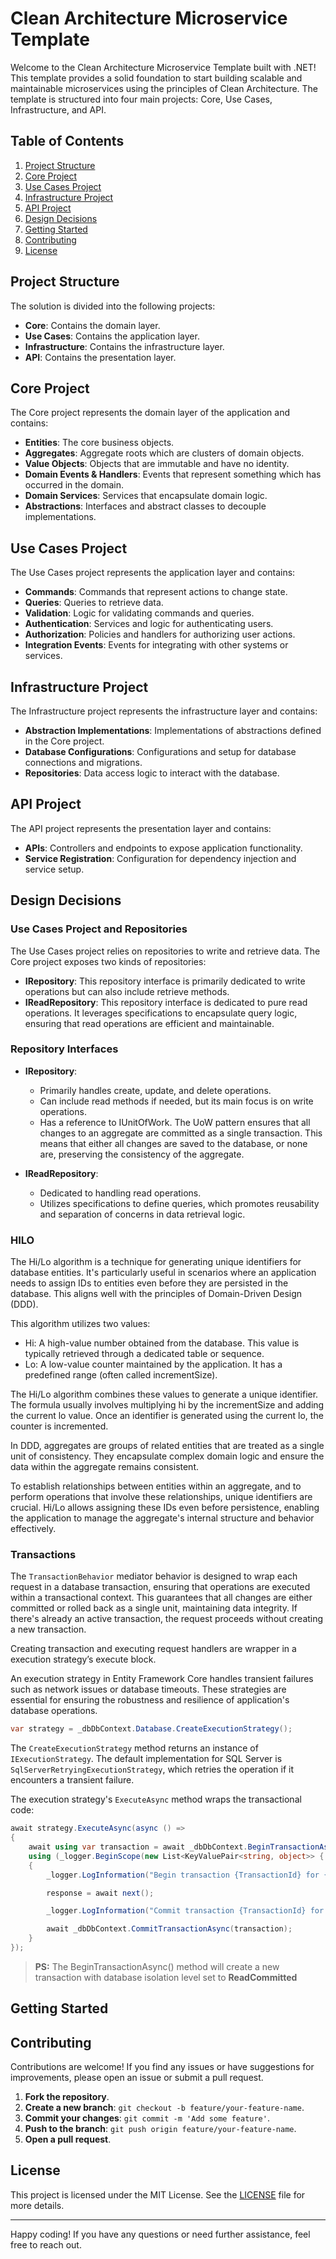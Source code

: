 # Clean Architecture Microservice Template

Welcome to the Clean Architecture Microservice Template built with .NET! This template provides a solid foundation to start building scalable and maintainable microservices using the principles of Clean Architecture. The template is structured into four main projects: Core, Use Cases, Infrastructure, and API.

## Table of Contents

1. [Project Structure](#project-structure)
2. [Core Project](#core-project)
3. [Use Cases Project](#use-cases-project)
4. [Infrastructure Project](#infrastructure-project)
5. [API Project](#api-project)
6. [Design Decisions](#design-decisions)
7. [Getting Started](#getting-started)
8. [Contributing](#contributing)
9. [License](#license)

## Project Structure

The solution is divided into the following projects:

- **Core**: Contains the domain layer.
- **Use Cases**: Contains the application layer.
- **Infrastructure**: Contains the infrastructure layer.
- **API**: Contains the presentation layer.

## Core Project

The Core project represents the domain layer of the application and contains:

- **Entities**: The core business objects.
- **Aggregates**: Aggregate roots which are clusters of domain objects.
- **Value Objects**: Objects that are immutable and have no identity.
- **Domain Events & Handlers**: Events that represent something which has occurred in the domain.
- **Domain Services**: Services that encapsulate domain logic.
- **Abstractions**: Interfaces and abstract classes to decouple implementations.

## Use Cases Project

The Use Cases project represents the application layer and contains:

- **Commands**: Commands that represent actions to change state.
- **Queries**: Queries to retrieve data.
- **Validation**: Logic for validating commands and queries.
- **Authentication**: Services and logic for authenticating users.
- **Authorization**: Policies and handlers for authorizing user actions.
- **Integration Events**: Events for integrating with other systems or services.

## Infrastructure Project

The Infrastructure project represents the infrastructure layer and contains:

- **Abstraction Implementations**: Implementations of abstractions defined in the Core project.
- **Database Configurations**: Configurations and setup for database connections and migrations.
- **Repositories**: Data access logic to interact with the database.

## API Project

The API project represents the presentation layer and contains:

- **APIs**: Controllers and endpoints to expose application functionality.
- **Service Registration**: Configuration for dependency injection and service setup.

## Design Decisions

### Use Cases Project and Repositories

The Use Cases project relies on repositories to write and retrieve data. The Core project exposes two kinds of repositories:

- **IRepository<T>**: This repository interface is primarily dedicated to write operations but can also include retrieve methods.
- **IReadRepository<T>**: This repository interface is dedicated to pure read operations. It leverages specifications to encapsulate query logic, ensuring that read operations are efficient and maintainable.

### Repository Interfaces

- **IRepository<T>**:
    - Primarily handles create, update, and delete operations.
    - Can include read methods if needed, but its main focus is on write operations.
    - Has a reference to IUnitOfWork. The UoW pattern ensures that all changes to an aggregate are committed as a single transaction. This means that either all changes are saved to the database, or none are, preserving the consistency of the aggregate.

- **IReadRepository<T>**:
    - Dedicated to handling read operations.
    - Utilizes specifications to define queries, which promotes reusability and separation of concerns in data retrieval logic.

### HILO

The Hi/Lo algorithm is a technique for generating unique identifiers for database entities. It's particularly useful in scenarios where an application needs to assign IDs to entities even before they are persisted in the database. This aligns well with the principles of Domain-Driven Design (DDD).

This algorithm utilizes two values:
- Hi: A high-value number obtained from the database. This value is typically retrieved through a dedicated table or sequence. 
- Lo: A low-value counter maintained by the application. It has a predefined range (often called incrementSize).

The Hi/Lo algorithm combines these values to generate a unique identifier. The formula usually involves multiplying hi by the incrementSize and adding the current lo value.
Once an identifier is generated using the current lo, the counter is incremented.

In DDD, aggregates are groups of related entities that are treated as a single unit of consistency. They encapsulate complex domain logic and ensure the data within the aggregate remains consistent.

To establish relationships between entities within an aggregate, and to perform operations that involve these relationships, unique identifiers are crucial. Hi/Lo allows assigning these IDs even before persistence, enabling the application to manage the aggregate's internal structure and behavior effectively.

### Transactions

The `TransactionBehavior` mediator behavior is designed to wrap each request in a database transaction, ensuring that operations are executed within a transactional context. This guarantees that all changes are either committed or rolled back as a single unit, maintaining data integrity. If there's already an active transaction, the request proceeds without creating a new transaction.

Creating transaction and executing request handlers are wrapper in a  execution strategy’s execute block.

An execution strategy in Entity Framework Core handles transient failures such as network issues or database timeouts. These strategies are essential for ensuring the robustness and resilience of  application's database operations.

```csharp
var strategy = _dbDbContext.Database.CreateExecutionStrategy();
```

The `CreateExecutionStrategy` method returns an instance of `IExecutionStrategy`. The default implementation for SQL Server is `SqlServerRetryingExecutionStrategy`, which retries the operation if it encounters a transient failure.

The execution strategy's `ExecuteAsync` method wraps the transactional code:

```csharp
await strategy.ExecuteAsync(async () =>
{
    await using var transaction = await _dbDbContext.BeginTransactionAsync();
    using (_logger.BeginScope(new List<KeyValuePair<string, object>> { new("TransactionContext", transaction.TransactionId) }))
    {
        _logger.LogInformation("Begin transaction {TransactionId} for {CommandName} ({@Command})", transaction.TransactionId, typeName, request);

        response = await next();

        _logger.LogInformation("Commit transaction {TransactionId} for {CommandName}", transaction.TransactionId, typeName);

        await _dbDbContext.CommitTransactionAsync(transaction);
    }
});
```

> **PS:** The BeginTransactionAsync() method will create a new transaction with database isolation level set to **ReadCommitted**
>

## Getting Started

## Contributing

Contributions are welcome! If you find any issues or have suggestions for improvements, please open an issue or submit a pull request.

1. **Fork the repository**.
2. **Create a new branch**: `git checkout -b feature/your-feature-name`.
3. **Commit your changes**: `git commit -m 'Add some feature'`.
4. **Push to the branch**: `git push origin feature/your-feature-name`.
5. **Open a pull request**.

## License

This project is licensed under the MIT License. See the [LICENSE](LICENSE) file for more details.

---

Happy coding! If you have any questions or need further assistance, feel free to reach out.